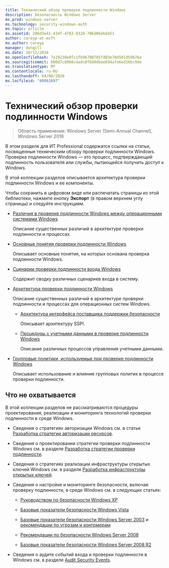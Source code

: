 ```yaml
---
title: Технический обзор проверки подлинности Windows
description: Безопасность Windows Server
ms.prod: windows-server
ms.technology: security-windows-auth
ms.topic: article
ms.assetid: 286d3e41-434f-4703-9320-706d06ebda51
author: coreyp-at-msft
ms.author: coreyp
manager: dongill
ms.date: 10/12/2016
ms.openlocfilehash: 7a19230e0fc1fb96700785fd83e70d501d59b76a
ms.sourcegitcommit: b00d7c8968c4adc8f699dbee694afe6ed36bc9de
ms.translationtype: MT
ms.contentlocale: ru-RU
ms.lasthandoff: 04/08/2020
ms.locfileid: "80861697"
---
```

# <a name="windows-authentication-technical-overview"></a>Технический обзор проверки подлинности Windows

>Область применения: Windows Server (Semi-Annual Channel), Windows Server 2016

В этом разделе для ИТ Professional содержатся ссылки на статьи, посвященные техническим обзору проверки подлинности Windows. Проверка подлинности Windows — это процесс, подтверждающий подлинность пользователя или службы, пытающейся получить доступ к Windows.

В этой коллекции разделов описывается архитектура проверки подлинности Windows и ее компоненты.

Чтобы сохранить в цифровом виде или распечатать страницы из этой библиотеки, нажмите кнопку **Экспорт** (в правом верхнем углу страницы) и следуйте инструкциям.

-   [Различия в проверке подлинности Windows между операционными системами Windows](https://technet.microsoft.com/library/dn169017.aspx)

    Описание существенных различий в архитектуре проверки подлинности и процессах.

-   [Основные понятия проверки подлинности Windows](https://technet.microsoft.com/library/dn169018.aspx)

    Описывает основные понятия, на которых основана проверка подлинности Windows.

-   [Сценарии проверки подлинности входа Windows](https://technet.microsoft.com/library/dn169020.aspx)

    Содержит сводку различных сценариев входа в систему.

-   [Архитектура проверки подлинности Windows](https://technet.microsoft.com/library/dn169024.aspx)

    Описание существенных различий в архитектуре проверки подлинности и процессах для операционных систем Windows.

    -   [Архитектура интерфейса поставщика поддержки безопасности](https://technet.microsoft.com/library/dn169026.aspx)

        Описывает архитектуру SSPI.

    -   [Процедуры с учетными данными в проверке подлинности Windows](https://technet.microsoft.com/library/dn169014.aspx)

        Описание различных процессов управления учетными данными.

-   [Групповые политики, используемые при проверке подлинности Windows](https://technet.microsoft.com/library/dn169021.aspx)

    Описывает использование и влияние групповых политик в процессе проверки подлинности.

## <a name="what-is-not-covered"></a>Что не охватывается
В этой коллекции разделов не рассматриваются процедуры проектирования, реализации и мониторинга технологий проверки подлинности в среде Windows.

-   Сведения о стратегиях авторизации Windows см. в статье [Разработка стратегии авторизации ресурсов](https://technet.microsoft.com/library/cc783368.aspx).

-   Сведения о проектировании стратегии проверки подлинности Windows см. в разделе [Разработка стратегии проверки подлинности](https://technet.microsoft.com/library/cc758124.aspx).

-   Сведения о стратегиях реализации инфраструктуры открытых ключей Windows см. в разделе [Разработка инфраструктуры открытых ключей](https://technet.microsoft.com/library/cc773138.aspx).

-   Сведения о настройке и мониторинге безопасности, включая проверку подлинности, в среде Windows см. в следующих статьях:

    -   [Руководством по безопасности Windows XP](https://www.microsoft.com/download/details.aspx?id=962)

    -   [Базовые показатели безопасности Windows Vista](https://technet.microsoft.com/library/dd450978.aspx)

    -   [Базовые показатели безопасности Windows Server 2003](https://technet.microsoft.com/library/cc163140.aspx) и [рекомендации по угрозам и контрмерам](https://technet.microsoft.com/library/dd162275.aspx)

    -   [Рекомендации по безопасности Windows Server 2008](https://www.microsoft.com/download/details.aspx?id=17606)

    -   [Базовые показатели безопасности Windows Server 2008 R2](https://technet.microsoft.com/library/gg236605.aspx)

-   Сведения о аудите событий входа и проверки подлинности в Windows см. в разделе [Audit Security Events](https://technet.microsoft.com/library/cc776394.aspx).


